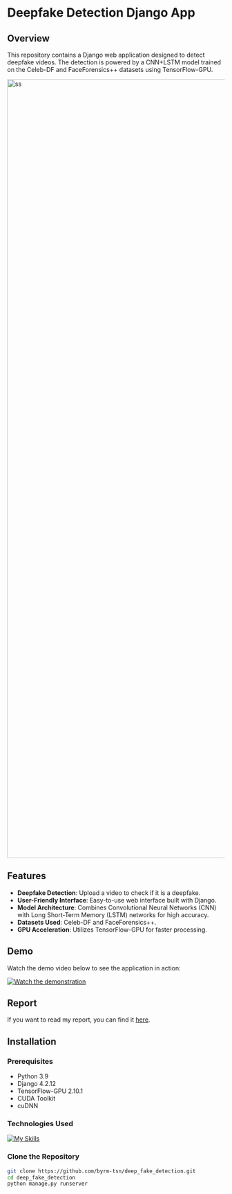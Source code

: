 # Deepfake Detection Django App

## Overview

This repository contains a Django web application designed to detect deepfake videos. The detection is powered by a CNN+LSTM model trained on the Celeb-DF and FaceForensics++ datasets using TensorFlow-GPU.

<img width="1800" alt="ss" src="https://github.com/byrm-tsn/deep_fake_detection/assets/57181763/65f62bed-eb16-4453-a56d-793e989294fb">

## Features

- **Deepfake Detection**: Upload a video to check if it is a deepfake.
- **User-Friendly Interface**: Easy-to-use web interface built with Django.
- **Model Architecture**: Combines Convolutional Neural Networks (CNN) with Long Short-Term Memory (LSTM) networks for high accuracy.
- **Datasets Used**: Celeb-DF and FaceForensics++.
- **GPU Acceleration**: Utilizes TensorFlow-GPU for faster processing.

## Demo

Watch the demo video below to see the application in action:

[![Watch the demonstration](https://img.youtube.com/vi/a-QFrSz9fhg/0.jpg)](https://www.youtube.com/watch?v=a-QFrSz9fhg)

## Report

If you want to read my report, you can find it [here](https://github.com/byrm-tsn/deep_fake_detection/blob/main/Documentation/deepfake_detection_fyp_report.pdf).

## Installation

### Prerequisites

- Python 3.9
- Django 4.2.12
- TensorFlow-GPU 2.10.1
- CUDA Toolkit
- cuDNN
### Technologies Used

[![My Skills](https://skillicons.dev/icons?i=vscode,github,django,js,html,css,git,opencv,py,tensorflow)](https://skillicons.dev)

### Clone the Repository

```bash
git clone https://github.com/byrm-tsn/deep_fake_detection.git
cd deep_fake_detection
python manage.py runserver
